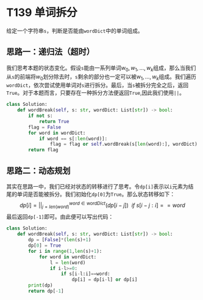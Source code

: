 # T139 单词拆分

给定一个字符串`s`，判断是否能由`wordDict`中的单词组成。

## 思路一：递归法（超时）

我们思考本题的状态变化。假设`s`能由一系列单词$w_0,w_1,...,w_k$组成，那么当我们从`s`的前端将$w_0$划分除去时，`s`剩余的部分也一定可以被$w_1,...,w_k$组成。我们遍历`wordDict`，依次尝试使用单词对`s`进行拆分。最后，当`s`被拆分完全之后，返回`True`。对于本题而言，只要存在一种拆分方法便返回`True`,因此我们使用`||`。

```python
class Solution:
    def wordBreak(self, s: str, wordDict: List[str]) -> bool:
        if not s:
            return True
        flag = False
        for word in wordDict:
            if word == s[:len(word)]:
                flag = flag or self.wordBreak(s[len(word):], wordDict)
        return flag
```

## 思路二：动态规划

其实在思路一中，我们已经对状态的转移进行了思考。令`dp[i]`表示以`i`元素为结尾的单词是否能被拆分。我们初始化`dp[0]`为`True`。那么状态转移如下：
$$
dp[i] = ||_{j=len(word)}^{word \in wordDict}(dp[i-j])\ \ if\ s[i-j:i]==word
$$
最后返回`dp[-1]`即可。由此便可以写出代码：

```python
class Solution:
    def wordBreak(self, s: str, wordDict: List[str]) -> bool:
        dp = [False]*(len(s)+1)
        dp[0] = True
        for i in range(1,len(s)+1):
            for word in wordDict:
                l = len(word)
                if i-l>=0:
                    if s[i-l:i]==word:
                        dp[i] = dp[i-l] or dp[i]
        print(dp)
        return dp[-1]
```

# 